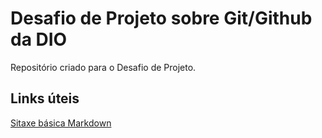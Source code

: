 # Desafio de Projeto sobre Git/Github da DIO
Repositório criado para o Desafio de Projeto.

## Links úteis
[Sitaxe básica Markdown](https://www.markdownguide.org/basic-syntax/)

